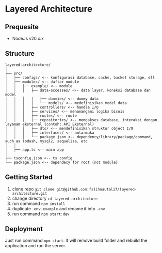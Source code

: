 # Layered Architecture

## Prequesite
- NodeJs v20.x.x

## Structure
```
layered-architecture/
│
├── src/
│   ├── configs/ <-- konfigurasi database, cache, bucket storage, dll
│   ├── modules/ <-- daftar module
│   │   ├── example/ <-- module
│   │   │   ├── data-accesses/ <-- data layer, koneksi database dan model
│   │   │   |   ├── dummies/ <-- dummy data
│   │   │   |   └── models/ <-- medefinisikan model data
│   │   │   ├── controllers/ <-- handle I/O
│   │   │   ├── services/ <-- menanangani logika bisnis
│   │   │   ├── routes/ <-- route
│   │   │   ├── repositories/ <-- mengakses database, interaksi dengan layanan eksternal (contoh: API Eksternal)
│   │   │   ├── dto/ <-- mendefinisikan struktur object I/O
│   │   │   ├── interfaces/ <-- antarmuka
│   │   │   └── package.json <-- dependency/library/package/command, such as lodash, mysql2, sequelize, etc
│   │
│   ├── app.ts <-- main app
│
├── tsconfig.json <-- ts config
└── package.json <-- dependecy for root (not module)

```

## Getting Started
1. clone repo `git clone git@github.com:falihnaufal17/layered-architecture.git`
2. change directory `cd layered-architecture`
3. run command `npm install`
4. duplicate `.env.example` and rename it into `.env`
5. run command `npm start:dev`

## Deployment
Just run command `npm start`. It will remove build folder and rebuild the application and run the server.